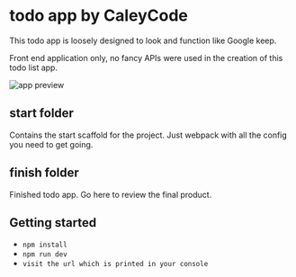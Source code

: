 # todo app by CaleyCode

This todo app is loosely designed to look and function like Google keep.

Front end application only, no fancy APIs were used in the creation of this todo list app.

![app preview](https://github.com/michaelCaleyWhaley/youtube/blob/master/caleycode-todo/todo-preview.png)

## start folder

Contains the start scaffold for the project. Just webpack with all the config you need to get going.

## finish folder

Finished todo app. Go here to review the final product.

## Getting started

- `npm install`
- `npm run dev`
- `visit the url which is printed in your console`
